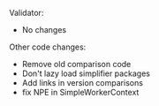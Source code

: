 Validator:
* No changes

Other code changes:
* Remove old comparison code
* Don't lazy load simplifier packages
* Add links in version comparisons
* fix NPE in SimpleWorkerContext

